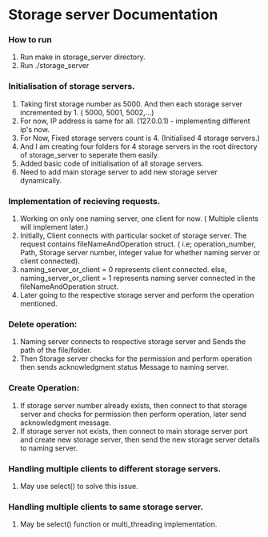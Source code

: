 # Storage server Documentation  

### How to run 
1. Run make in storage_server directory. 
2. Run ./storage_server 

### Initialisation of storage servers.
1. Taking first storage number as 5000. And then each storage server incremented by 1. ( 5000, 5001, 5002,...)
2. For now, IP address is same for all. (127.0.0.1) - implementing different ip's now. 
3. For Now, Fixed storage servers count is 4. (Initialised 4 storage servers.)
4. And I am creating four folders for 4 storage servers in the root directory of storage_server to seperate them easily. 
5. Added basic code of initialisation of all storage servers. 
6. Need to add main storage server to add new storage server dynamically. 

### Implementation of recieving requests. 
1. Working on only one naming server, one client for now. ( Multiple clients will implement later.)
2. Initially, Client connects with particular socket of storage server. The request contains fileNameAndOperation struct. ( i.e; operation_number, Path, Storage    server number, integer value for whether naming server or client connected).
3. naming_server_or_client = 0 represents client connected. else, naming_server_or_client = 1 represents naming server connected in the fileNameAndOperation struct. 
4. Later going to the respective storage server and perform the operation mentioned.

### Delete operation: 
1. Naming server connects to respective storage server and Sends the path of the file/folder. 
2. Then Storage server checks for the permission and perform operation then sends acknowledgment status Message to naming server. 

### Create Operation: 
1. If storage server number already exists, then connect to that storage server and checks for permission then perform operation, later send acknowledgment message. 
2. If storage server not exists, then connect to main storage server port and create new storage server, then send the new storage server details to naming server. 


### Handling multiple clients to different storage servers. 
1. May use select() to solve this issue. 

### Handling multiple clients to same storage server. 
1. May be select() function or multi_threading implementation. 
